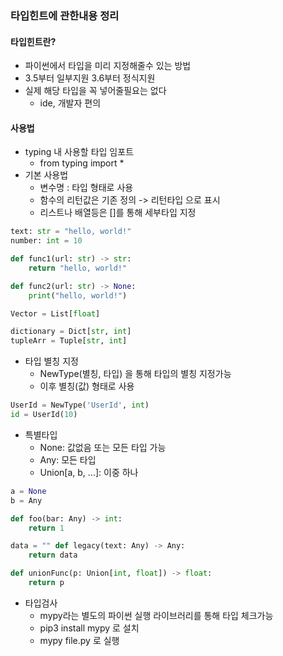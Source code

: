 ### 타입힌트에 관한내용 정리

#### 타입힌트란?
- 파이썬에서 타입을 미리 지정해줄수 있는 방법
- 3.5부터 일부지원 3.6부터 정식지원
- 실제 해당 타입을 꼭 넣어줄필요는 없다
  - ide, 개발자 편의

#### 사용법
- typing 내 사용할 타입 임포트
  - from typing import *
- 기본 사용법
  - 변수명 : 타입 형태로 사용
  - 함수의 리턴값은 기존 정의 -> 리턴타입 으로 표시
  - 리스트나 배열등은 []를 통해 세부타입 지정
```python
text: str = "hello, world!" 
number: int = 10

def func1(url: str) -> str:
    return "hello, world!"

def func2(url: str) -> None: 
    print("hello, world!")

Vector = List[float]

dictionary = Dict[str, int] 
tupleArr = Tuple[str, int]
```
- 타입 별칭 지정
  - NewType(별칭, 타입) 을 통해 타입의 별칭 지정가능
  - 이후 별칭(값) 형태로 사용
```python
UserId = NewType('UserId', int) 
id = UserId(10)
```

- 특별타입
  - None: 값없음 또는 모든 타입 가능
  - Any: 모든 타입
  - Union[a, b, ...]: 이중 하나
```python
a = None
b = Any 

def foo(bar: Any) -> int: 
    return 1

data = "" def legacy(text: Any) -> Any: 
    return data

def unionFunc(p: Union[int, float]) -> float:
    return p
```

- 타입검사
  - mypy라는 별도의 파이썬 실행 라이브러리를 통해 타입 체크가능
  - pip3 install mypy 로 설치
  - mypy file.py 로 실행
